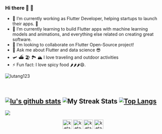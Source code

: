 ### Hi there 👋 🙂

- 🔭 I’m currently working as Flutter Developer, helping startups to launch their apps. 🚀
- 🌱 I’m currently learning to build Flutter apps with machine learning models and animations, and everything else related on creating great software.
- 👯 I’m looking to collaborate on Flutter Open-Source project!
- 💬 Ask me about Flutter and data science 😎
- 🛩 ⛴ 🏖 🏞 🏔 I love traveling and outdoor activities
- ⚡ Fun fact: I love spicy food 🌶🌶🌶😄.
<p align="left"> <img src="https://komarev.com/ghpvc/?username=lutang123" alt="lutang123" /> </p>
<br/>

[![lu's github stats](https://github-readme-stats.vercel.app/api?username=lutang123&&show_icons=true&count_private=true&theme=dracula)]()
![My Streak Stats](https://github-readme-streak-stats.herokuapp.com/?user=lutang123&theme=dracula)
[![Top Langs](https://github-readme-stats.vercel.app/api/top-langs/?username=lutang123&layout=compact&theme=dracula)]()
---

<!-- <a href="https://github.com/lutang123/github-readme-stats">
  <img align="center" src="https://github-readme-stats.vercel.app/api/pin/?username=lutang123&repo=github-readme-stats" />
</a> -->
<a href="https://github.com/lutang123/Flutter-MobileApp-Projects">
  <img align="center" src="https://github-readme-stats.vercel.app/api/pin/?username=lutang123&repo=Flutter-MobileApp-Projects" />
</a>

<!-- ### Contact me: -->
<p align="center">
<a href="https://twitter.com/Flutter_Lulu"><img align="center" src="https://cdn.jsdelivr.net/npm/simple-icons@3.0.1/icons/twitter.svg" alt="ketanchoyal" height="30" width="30" /></a>
<a href="https://linkedin.com/in/lutang123"><img align="center" src="https://cdn.jsdelivr.net/npm/simple-icons@3.0.1/icons/linkedin.svg" alt="ketanchoal" height="30" width="30" /></a>
<a href="https://www.facebook.com/lu.tang.1422"><img align="center" src="https://cdn.jsdelivr.net/npm/simple-icons@3.0.1/icons/facebook.svg" alt="ketanchoyal" height="30" width="30" /></a>
<a href="https://www.instagram.com/travelling_girl_lulu/"><img align="center" src="https://cdn.jsdelivr.net/npm/simple-icons@3.0.1/icons/instagram.svg" alt="ketanchoyal" height="30" width="30" /></a>
</p>
